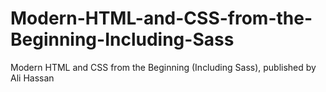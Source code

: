 # Modern-HTML-and-CSS-from-the-Beginning-Including-Sass
Modern HTML and CSS from the Beginning (Including Sass), published by Ali Hassan